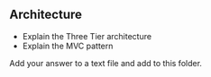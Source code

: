 ## Architecture

- Explain the Three Tier architecture
- Explain the MVC pattern


Add your answer to a text file and add to this folder.
